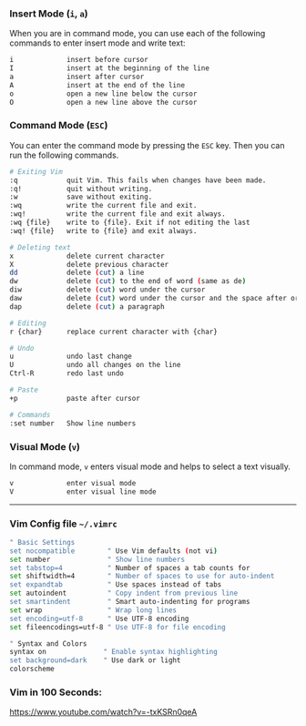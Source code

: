 ### Insert Mode (`i`, `a`)

When you are in command mode, you can use each of the following commands to enter insert mode and write text:

```bash
i             insert before cursor
I             insert at the beginning of the line
a             insert after cursor
A             insert at the end of the line
o             open a new line below the cursor
O             open a new line above the cursor
```

### Command Mode (`ESC`)

You can enter the command mode by pressing the `ESC` key. Then you can run the following commands.

```bash
# Exiting Vim
:q            quit Vim. This fails when changes have been made.
:q!           quit without writing.
:w            save without exiting.
:wq           write the current file and exit.
:wq!          write the current file and exit always.
:wq {file}    write to {file}. Exit if not editing the last
:wq! {file}   write to {file} and exit always.

# Deleting text
x             delete current character
X             delete previous character
dd            delete (cut) a line
dw            delete (cut) to the end of word (same as de)
diw           delete (cut) word under the cursor
daw           delete (cut) word under the cursor and the space after or before it
dap           delete (cut) a paragraph

# Editing
r {char}      replace current character with {char}

# Undo
u             undo last change
U             undo all changes on the line
Ctrl-R        redo last undo

# Paste
+p            paste after cursor

# Commands
:set number   Show line numbers
```

### Visual Mode (`v`)
In command mode, `v` enters visual mode and helps to select a text visually.
```bash
v             enter visual mode
V             enter visual line mode
```

----

### Vim Config file `~/.vimrc`

```bash
" Basic Settings
set nocompatible        " Use Vim defaults (not vi)
set number              " Show line numbers
set tabstop=4           " Number of spaces a tab counts for
set shiftwidth=4        " Number of spaces to use for auto-indent
set expandtab           " Use spaces instead of tabs
set autoindent          " Copy indent from previous line
set smartindent         " Smart auto-indenting for programs
set wrap                " Wrap long lines
set encoding=utf-8      " Use UTF-8 encoding
set fileencodings=utf-8 " Use UTF-8 for file encoding

" Syntax and Colors
syntax on              " Enable syntax highlighting
set background=dark    " Use dark or light
colorscheme
```

### Vim in 100 Seconds:
https://www.youtube.com/watch?v=-txKSRn0qeA
